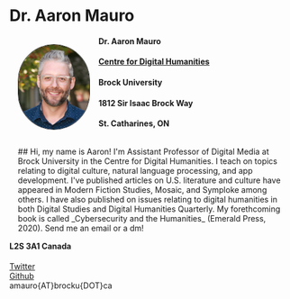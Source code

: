 # Dr. Aaron Mauro
<img src="portrait.jpg" style="border: 1px solid;border-radius: 100px;float:left;width:25%;margin:3%">
<div style="float:right; margin:3%;">
## Hi, my name is Aaron!
I'm Assistant Professor of Digital Media at Brock University in the Centre for Digital Humanities. I teach on topics relating to digital culture, natural language processing, and app development. I've published articles on U.S. literature and culture have appeared in Modern Fiction Studies, Mosaic, and Symploke among others. I have also published on issues relating to digital humanities in both Digital Studies and Digital Humanities Quarterly. My forethcoming book is called _Cybersecurity and the Humanities_ (Emerald Press, 2020). Send me an email or a dm!
</div>

#### Dr. Aaron Mauro
#### [Centre for Digital Humanities](https://brocku.ca/humanities/digital-humanities/)
#### Brock University
#### 1812 Sir Isaac Brock Way
#### St. Catharines, ON
#### L2S 3A1 Canada

[Twitter](https://www.twitter.com/onthename)
<br>
[Github](https://www.github.com/aaronmauro)
<br>
amauro{AT}brocku{DOT}ca
